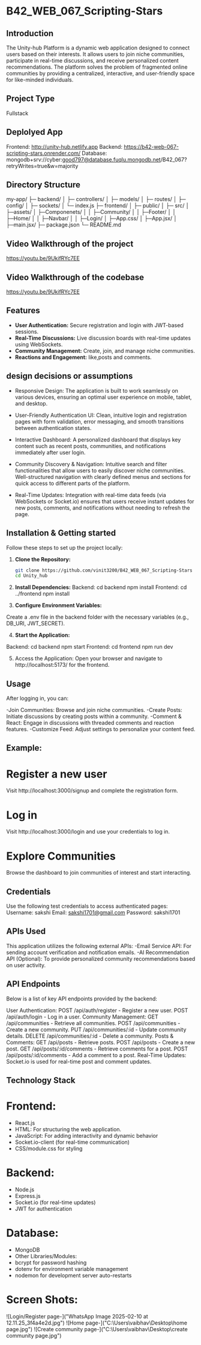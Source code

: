 # B42_WEB_067_Scripting-Stars

## Introduction
The Unity-hub Platform is a dynamic web application designed to connect users based on their interests. It allows users to join niche communities, participate in real-time discussions, and receive personalized content recommendations. The platform solves the problem of fragmented online communities by providing a centralized, interactive, and user-friendly space for like-minded individuals.

## Project Type
Fullstack

## Deplolyed App
Frontend: http://unity-hub.netlify.app
Backend: https://b42-web-067-scripting-stars.onrender.com/
Database: mongodb+srv://cyber:good797@database.fuqlu.mongodb.net/B42_067?retryWrites=true&w=majority

## Directory Structure
my-app/ 
├─ backend/ 
│ ├─ controllers/ 
│ ├─ models/ 
│ ├─ routes/ 
│ ├─ config/ 
│ ├─ sockets/ 
│ └─ index.js 
├─ frontend/ 
│ ├─ public/ 
│ ├─ src/ 
│    ├─assets/
│    ├─Componenets/
│    │  ├─Community/
│    │  ├─Footer/
│    │  ├─Home/
│    │  ├─Navbar/
│    │  ├─Login/
│    ├─App.css/
│    ├─App.jsx/
│    ├─main.jsx/
├─ package.json 
└─ README.md

## Video Walkthrough of the project
https://youtu.be/9UkifRYc7EE

## Video Walkthrough of the codebase
https://youtu.be/9UkifRYc7EE

## Features
- **User Authentication:** Secure registration and login with JWT-based sessions.
- **Real-Time Discussions:** Live discussion boards with real-time updates using WebSockets.
- **Community Management:** Create, join, and manage niche communities.
- **Reactions and Engagement:** like,posts and comments.

## design decisions or assumptions
- Responsive Design:
The application is built to work seamlessly on various devices, ensuring an optimal user experience on mobile, tablet, and desktop.

- User-Friendly Authentication UI:
Clean, intuitive login and registration pages with form validation, error messaging, and smooth transitions between authentication states.

- Interactive Dashboard:
A personalized dashboard that displays key content such as recent posts, communities, and notifications immediately after user login.

- Community Discovery & Navigation:
Intuitive search and filter functionalities that allow users to easily discover niche communities.
Well-structured navigation with clearly defined menus and sections for quick access to different parts of the platform.

- Real-Time Updates:
Integration with real-time data feeds (via WebSockets or Socket.io) ensures that users receive instant updates for new posts, comments, and notifications without needing to refresh the page.

## Installation & Getting started
Follow these steps to set up the project locally:

1. **Clone the Repository:**
   ```bash
   git clone https://github.com/vinit3200/B42_WEB_067_Scripting-Stars
   cd Unity_hub

2. **Install Dependencies:**
Backend:
   cd backend
   npm install
Frontend:
   cd ../frontend
   npm install 

3. **Configure Environment Variables:**

Create a .env file in the backend folder with the necessary variables (e.g., DB_URI, JWT_SECRET).     

4. **Start the Application:**

Backend:
   cd backend
   npm start
Frontend:
   cd frontend
   npm run dev

5. Access the Application: Open your browser and navigate to http://localhost:5173/ for the frontend.


## Usage
After logging in, you can:

-Join Communities: Browse and join niche communities.
-Create Posts: Initiate discussions by creating posts within a community.
-Comment & React: Engage in discussions with threaded comments and reaction features.
-Customize Feed: Adjust settings to personalize your content feed.

## Example:
# Register a new user
Visit http://localhost:3000/signup and complete the registration form.
# Log in
Visit http://localhost:3000/login and use your credentials to log in.
# Explore Communities
Browse the dashboard to join communities of interest and start interacting.

## Credentials
Use the following test credentials to access authenticated pages:
Username: sakshi
Email: sakshi1701@gmail.com
Password: sakshi1701 

## APIs Used
This application utilizes the following external APIs:
-Email Service API: For sending account verification and notification emails.
-AI Recommendation API (Optional): To provide personalized community recommendations based on user activity.

## API Endpoints
Below is a list of key API endpoints provided by the backend:

User Authentication:
POST /api/auth/register - Register a new user.
POST /api/auth/login - Log in a user.
Community Management:
GET /api/communities - Retrieve all communities.
POST /api/communities - Create a new community.
PUT /api/communities/:id - Update community details.
DELETE /api/communities/:id - Delete a community.
Posts & Comments:
GET /api/posts - Retrieve posts.
POST /api/posts - Create a new post.
GET /api/posts/:id/comments - Retrieve comments for a post.
POST /api/posts/:id/comments - Add a comment to a post.
Real-Time Updates:
Socket.io is used for real-time post and comment updates.


## Technology Stack
# Frontend:
- React.js
- HTML: For structuring the web application.
- JavaScript: For adding interactivity and dynamic behavior
- Socket.io-client (for real-time communication)
- CSS/module.css for styling
# Backend:
- Node.js
- Express.js
- Socket.io (for real-time updates)
- JWT for authentication
# Database:
- MongoDB
- Other Libraries/Modules:
- bcrypt for password hashing
- dotenv for environment variable management
- nodemon for development server auto-restarts

# Screen Shots:
![Login/Register page-]("WhatsApp Image 2025-02-10 at 12.11.25_3f4a4e2d.jpg")
![Home page-]("C:\Users\vaibhav\Desktop\home page.jpg")
![Create community page-]("C:\Users\vaibhav\Desktop\create community page.jpg")

